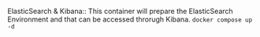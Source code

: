ElasticSearch & Kibana:: This container will prepare the ElasticSearch Environment and that can be accessed throrugh Kibana.
```docker compose up -d```
